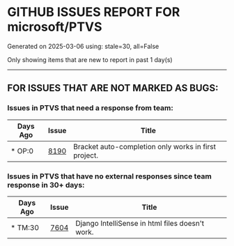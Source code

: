 
# GITHUB ISSUES REPORT FOR microsoft/PTVS


Generated on 2025-03-06 using: stale=30, all=False


Only showing items that are new to report in past 1 day(s)


---

## FOR ISSUES THAT ARE NOT MARKED AS BUGS:


### Issues in PTVS that need a response from team:

| Days Ago | Issue | Title |
| --- | --- | --- |
 | \* OP:0  |[8190](https://github.com/microsoft/PTVS/issues/8190 "Bracket auto-completion only works in first project.")  |Bracket auto-completion only works in first project. |

### Issues in PTVS that have no external responses since team response in 30+ days:

| Days Ago | Issue | Title |
| --- | --- | --- |
 | \* TM:30  |[7604](https://github.com/microsoft/PTVS/issues/7604 "Django IntelliSense in html files doesn't work.")  |Django IntelliSense in html files doesn't work. |




















